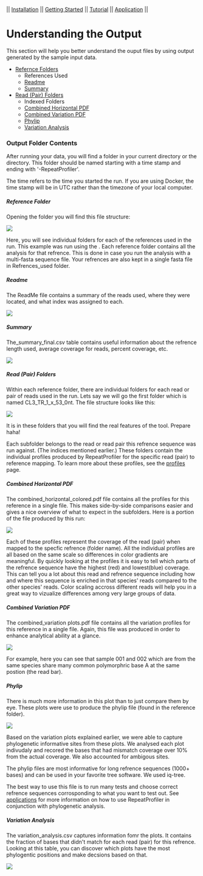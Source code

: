 || [Installation](readme.md) ||  [Getting Started](gettingstarted.md) || [Tutorial](tutorial.md) || [Application](uses.md) || 

# Understanding the Output
This section will help you better understand the ouput files by using output generated by the sample input data.

 - [Refernce Folders](#Reference-Folder)
   - References Used
   - [Readme](#Readme)
   - [Summary](#Summary)
 - [Read (Pair) Folders](#Read-(Pair)-Folders)
   - Indexed Folders
   - [Combined Horizontal PDF](#Combined-Horizontal-PDF)
   - [Combined Variation PDF](#Combined-Variation-PDF)
   - [Phylip](#Phylip)
   - [Variation Analysis](#Variation-Analysis)

### Output Folder Contents
After running your data, you will find a folder in your current directory or the directory. This folder should be named starting with a time stamp and ending with '-RepeatProfiler'.

The time refers to the time you started the run. If you are using Docker, the time stamp will be in UTC rather than the timezone of your local computer. 

##### Reference Folder
Opening the folder you will find this file structure:

![](./pics/file_structure1.png)

Here, you will see individual folders for each of the references used in the run. This example was run using the . Each reference folder contains all the analysis for that refrence. This is done in case you run the analysis with a multi-fasta sequence file. Your refrences are also kept in a single fasta file in Refrences_used folder.

##### Readme
The ReadMe file contains a summary of the reads used, where they were located, and what index was assigned to each. 

![](./pics/readme.png)

##### Summary
The_summary_final.csv table contains useful information about the refrence length used, average coverage for reads, percent coverage, etc.

![](./pics/summary.png)

##### Read (Pair) Folders
Within each reference folder, there are individual folders for each read or pair of reads used in the run. Lets say we will go the first folder which is named CL3_TR_1_x_53_0nt. The file structure looks like this:

![](./pics/file_structure2.png)

It is in these folders that you will find the real features of the tool. Prepare haha!

Each subfolder belongs to the read or read pair this refrence sequence was run against. (The indices mentioned earlier.) These folders contain the individual profiles produced by RepeatProfiler for the specific read (pair) to reference mapping. To learn more about these profiles, see the [profiles](profiles.md) page.

##### Combined Horizontal PDF
The combined_horizontal_colored.pdf file contains all the profiles for this reference in a single file. This makes side-by-side comparisons easier and gives a nice overview of what to expect in the subfolders. Here is a portion of the file produced by this run:

![](./pics/combined_profile.png)

Each of these profiles represent the coverage of the read (pair) when mapped to the specfic refrence (folder name). All the individual profiles are all based on the same scale so differences in color gradients are meaningful. By quickly looking at the profiles it is easy to tell which parts of the refrence sequence have the highest (red) and lowest(blue) coverage. This can tell you a lot about this read and refrence sequence including how and where this sequence is enriched in that species' reads compared to the other species' reads. Color scaling accross different reads will help you in a great way to vizualize differences among very large groups of data.

##### Combined Variation PDF
The combined_variation plots.pdf file contains all the variation profiles for this reference in a single file. Again, this file was produced in order to enhance analytical ability at a glance.

![](./pics/combined_variation.png)

For example, here you can see that sample 001 and 002 which are from the same species share many common polymorphric base A at the same postion (the read bar).

##### Phylip
There is much more information in this plot than to just compare them by eye. These plots were use to produce the phylip file (found in the reference folder). 

![](./pics/phylip.png)

Based on the variation plots explained earlier, we were able to capture phylogenetic informative sites from these plots. We analysed each plot indivudaly and recored the bases that had mismatch coverage over 10% from the actual coverage. We also accounted for ambigous sites.

The phylip files are most informative for long refrence sequences (1000+ bases) and can be used in your favorite tree software. We used iq-tree.

The best way to use this file is to run many tests and choose correct refrence sequences corrosponding to what you want to test out. See [applications](uses.md) for more information on how to use RepeatProfiler in conjunction with phylogenetic analysis. 

##### Variation Analysis
The variation_analysis.csv captures information fomr the plots. It contains the fraction of bases that didn't match for each read (pair) for this refrence. Looking at this table, you can discover which plots have the most phylogentic positions and make decsions based on that.  

 ![](./pics/variation_analysis.png) 
 
